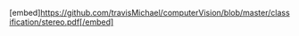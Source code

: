 

[embed]https://github.com/travisMichael/computerVision/blob/master/classification/stereo.pdf[/embed]